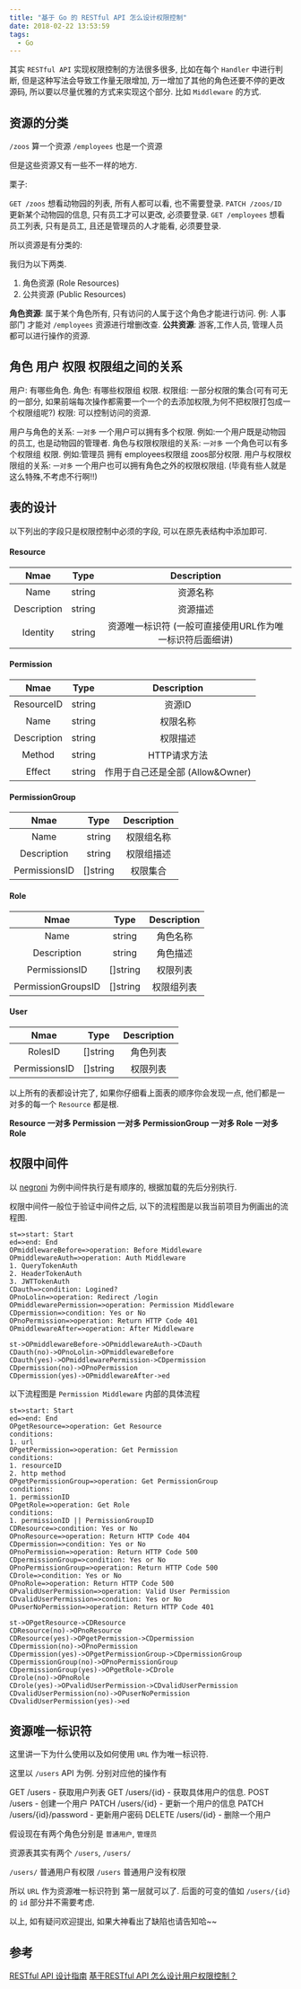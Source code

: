 ```yaml
---
title: "基于 Go 的 RESTful API 怎么设计权限控制"
date: 2018-02-22 13:53:59
tags:
  - Go
---
```


其实 `RESTful API` 实现权限控制的方法很多很多, 比如在每个 `Handler` 中进行判断, 但是这种写法会导致工作量无限增加, 万一增加了其他的角色还要不停的更改源码, 所以要以尽量优雅的方式来实现这个部分. 比如 `Middleware` 的方式.

<!--more-->

## 资源的分类

`/zoos`  算一个资源
`/employees` 也是一个资源

但是这些资源又有一些不一样的地方.

栗子: 

`GET /zoos` 想看动物园的列表, 所有人都可以看, 也不需要登录.
`PATCH /zoos/ID` 更新某个动物园的信息, 只有员工才可以更改, 必须要登录.
`GET /employees` 想看员工列表, 只有是员工, 且还是管理员的人才能看, 必须要登录.

所以资源是有分类的:

我归为以下两类.

1. 角色资源 (Role Resources)
2. 公共资源 (Public Resources)

**角色资源**: 属于某个角色所有, 只有访问的人属于这个角色才能进行访问. 例: 人事部门 才能对 `/employees` 资源进行增删改查.
**公共资源**: 游客,工作人员, 管理人员 都可以进行操作的资源.

## 角色 用户 权限 权限组之间的关系

用户: 有哪些角色.
角色: 有哪些权限组 权限.
权限组: 一部分权限的集合(可有可无的一部分, 如果前端每次操作都需要一个一个的去添加权限,为何不把权限打包成一个权限组呢?)
权限: 可以控制访问的资源.

用户与角色的关系: `一对多` 一个用户可以拥有多个权限. 例如:一个用户既是动物园的员工, 也是动物园的管理者.
角色与权限权限组的关系: `一对多` 一个角色可以有多个权限组 权限. 例如:管理员 拥有 employees权限组 zoos部分权限.
用户与权限权限组的关系: `一对多` 一个用户也可以拥有角色之外的权限权限组. (毕竟有些人就是这么特殊,不考虑不行啊!!)

## 表的设计

以下列出的字段只是权限控制中必须的字段, 可以在原先表结构中添加即可.

#### Resource

| Nmae | Type | Description |
| :---: | :---: | :---: |
| Name | string | 资源名称 |
| Description | string | 资源描述 |
| Identity | string | 资源唯一标识符 (一般可直接使用URL作为唯一标识符后面细讲) |

#### Permission

| Nmae | Type | Description |
| :---: | :---: | :---: |
| ResourceID | string | 资源ID |
| Name | string | 权限名称 |
| Description | string | 权限描述 |
| Method | string | HTTP请求方法 |
| Effect | string | 作用于自己还是全部 (Allow&Owner) |

#### PermissionGroup

| Nmae | Type | Description |
| :---: | :---: | :---: |
| Name | string | 权限组名称 |
| Description | string | 权限组描述 |
| PermissionsID | []string | 权限集合 |

#### Role

| Nmae | Type | Description |
| :---: | :---: | :---: |
| Name | string | 角色名称 |
| Description | string | 角色描述 |
| PermissionsID | []string | 权限列表 |
| PermissionGroupsID | []string | 权限组列表 |


#### User

| Nmae | Type | Description |
| :---: | :---: | :---: |
| RolesID | []string | 角色列表|
| PermissionsID | []string | 权限列表 |

以上所有的表都设计完了, 如果你仔细看上面表的顺序你会发现一点, 他们都是一对多的每一个 `Resource` 都是根.

**Resource 一对多 Permission 一对多 PermissionGroup 一对多 Role 一对多 Role**

## 权限中间件

以 [negroni](https://github.com/urfave/negroni) 为例中间件执行是有顺序的, 根据加载的先后分别执行.

权限中间件一般位于验证中间件之后, 以下的流程图是以我当前项目为例画出的流程图.

```flow
st=>start: Start
ed=>end: End
OPmiddlewareBefore=>operation: Before Middleware
OPmiddlewareAuth=>operation: Auth Middleware
1. QueryTokenAuth
2. HeaderTokenAuth
3. JWTTokenAuth
CDauth=>condition: Logined?
OPnoLolin=>operation: Redirect /login
OPmiddlewarePermission=>operation: Permission Middleware
CDpermission=>condition: Yes or No
OPnoPermission=>operation: Return HTTP Code 401
OPmiddlewareAfter=>operation: After Middleware

st->OPmiddlewareBefore->OPmiddlewareAuth->CDauth
CDauth(no)->OPnoLolin->OPmiddlewareBefore
CDauth(yes)->OPmiddlewarePermission->CDpermission
CDpermission(no)->OPnoPermission
CDpermission(yes)->OPmiddlewareAfter->ed
```

以下流程图是 `Permission Middleware` 内部的具体流程

```flow
st=>start: Start
ed=>end: End
OPgetResource=>operation: Get Resource
conditions:
1. url
OPgetPermission=>operation: Get Permission
conditions:
1. resourceID
2. http method
OPgetPermissionGroup=>operation: Get PermissionGroup
conditions:
1. permissionID
OPgetRole=>operation: Get Role
conditions:
1. permissionID || PermissionGroupID
CDResource=>condition: Yes or No
OPnoResource=>operation: Return HTTP Code 404
CDpermission=>condition: Yes or No
OPnoPermission=>operation: Return HTTP Code 500
CDpermissionGroup=>condition: Yes or No
OPnoPermissionGroup=>operation: Return HTTP Code 500
CDrole=>condition: Yes or No
OPnoRole=>operation: Return HTTP Code 500
OPvalidUserPermission=>operation: Valid User Permission
CDvalidUserPermission=>condition: Yes or No
OPuserNoPermission=>operation: Return HTTP Code 401

st->OPgetResource->CDResource
CDResource(no)->OPnoResource
CDResource(yes)->OPgetPermission->CDpermission
CDpermission(no)->OPnoPermission
CDpermission(yes)->OPgetPermissionGroup->CDpermissionGroup
CDpermissionGroup(no)->OPnoPermissionGroup
CDpermissionGroup(yes)->OPgetRole->CDrole
CDrole(no)->OPnoRole
CDrole(yes)->OPvalidUserPermission->CDvalidUserPermission
CDvalidUserPermission(no)->OPuserNoPermission
CDvalidUserPermission(yes)->ed
```



## 资源唯一标识符

这里讲一下为什么使用以及如何使用 `URL` 作为唯一标识符.

这里以 `/users` API 为例. 分别对应他的操作有

GET /users - 获取用户列表
GET /users/{id} - 获取具体用户的信息.
POST /users - 创建一个用户
PATCH /users/{id} - 更新一个用户的信息
PATCH /users/{id}/password - 更新用户密码
DELETE /users/{id} - 删除一个用户

假设现在有两个角色分别是 `普通用户`, `管理员`

资源表其实有两个 `/users`, `/users/`

`/users/` 普通用户有权限 `/users` 普通用户没有权限

所以 `URL` 作为资源唯一标识符到 第一层就可以了. 后面的可变的值如 `/users/{id}` 的 `id` 部分并不需要考虑. 

以上, 如有疑问欢迎提出, 如果大神看出了缺陷也请告知哈~~

## 参考

[RESTful API 设计指南](http://www.ruanyifeng.com/blog/2014/05/restful_api.html)
[基于RESTful API 怎么设计用户权限控制？](https://www.jianshu.com/p/db65cf48c111)

